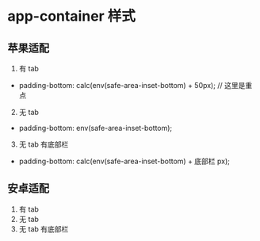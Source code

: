 # app-container 样式

## 苹果适配

1. 有 tab

- padding-bottom: calc(env(safe-area-inset-bottom) + 50px); // 这里是重点

2. 无 tab

- padding-bottom: env(safe-area-inset-bottom);

3. 无 tab 有底部栏

- padding-bottom: calc(env(safe-area-inset-bottom) + 底部栏 px);

## 安卓适配

1. 有 tab
2. 无 tab
3. 无 tab 有底部栏
